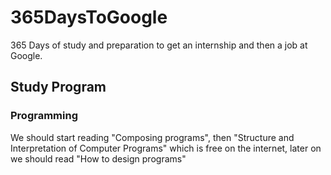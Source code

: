 # 365DaysToGoogle
365 Days of study and preparation to get an internship and then a job at Google.

## Study Program

### Programming

We should start reading "Composing programs", then "Structure and Interpretation of Computer Programs" which is free on the internet, later on we should read "How to design programs"
